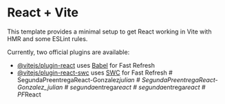# React + Vite

This template provides a minimal setup to get React working in Vite with HMR and some ESLint rules.

Currently, two official plugins are available:

- [@vitejs/plugin-react](https://github.com/vitejs/vite-plugin-react/blob/main/packages/plugin-react/README.md) uses [Babel](https://babeljs.io/) for Fast Refresh
- [@vitejs/plugin-react-swc](https://github.com/vitejs/vite-plugin-react-swc) uses [SWC](https://swc.rs/) for Fast Refresh
#   S e g u n d a P r e e n t r e g a R e a c t - G o n z a l e z _ j u l i a n  
 # SegundaPreentregaReact-Gonzalez_julian
#   s e g u n d a _ e n t r e g a _ r e a c t  
 #   s e g u n d a _ e n t r e g a _ r e a c t  
 #   P F _ R e a c t  
 